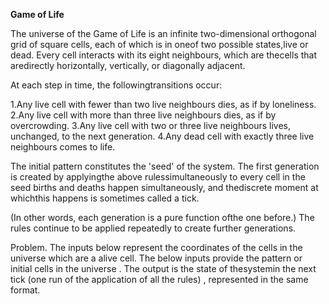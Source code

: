 **Game of Life**

The universe of the Game of Life is an infinite two-dimensional orthogonal grid of square cells, each of which is in oneof two possible states,live 
or dead.
Every cell interacts with its eight neighbours, which are thecells that aredirectly horizontally, vertically, or diagonally adjacent.

At each step in time, the followingtransitions occur:   

1.Any live cell with fewer than two live neighbours dies, as if by loneliness.
2.Any live cell with more than three live neighbours dies, as if by overcrowding.
3.Any live cell with two or three live neighbours lives, unchanged, to the next generation.
4.Any dead cell with exactly three live neighbours comes to life.

The initial pattern constitutes the 'seed' of the system. The first generation is created by applyingthe above rulessimultaneously to every cell in the seed 
births and deaths happen simultaneously, and thediscrete moment at whichthis happens is sometimes called a tick.

(In other words, each generation is a pure function ofthe one before.) The rules continue to be applied repeatedly to create further generations.

Problem.
The inputs below represent the coordinates of the cells in the universe which are a alive cell.
The below inputs provide the pattern or initial cells in the universe .
The output is the state of thesystemin the next tick (one run of the application of all the rules) , represented in the same format.